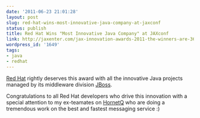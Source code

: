 ```yaml
---
date: '2011-06-23 21:01:28'
layout: post
slug: red-hat-wins-most-innovative-java-company-at-jaxconf
status: publish
title: Red Hat Wins "Most Innovative Java Company" at JAXconf
link: http://jaxenter.com/jax-innovation-awards-2011-the-winners-are-36551.html
wordpress_id: '1649'
tags:
- java
- redhat
---
```


[Red Hat][redhat] rightly deserves this award with all the innovative Java projects managed by its middleware division [JBoss][jboss].

Congratulations to all Red Hat developers who drive this innovation with a special attention to my ex-teamates on [HornetQ][hornetq] who are doing a tremendous work on the best and fastest messaging service :)

[redhat]: http://www.redhat.com/
[jboss]: http://jboss.org/
[hornetq]: http://www.jboss.org/hornetq/
